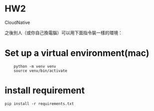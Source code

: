 # HW2
CloudNative

之後別人（或你自己換電腦）可以用下面指令裝一樣的環境：

# Set up a virtual environment(mac)

```shell
    python -m venv venv
    source venv/bin/activate
```

# install requirement

```shell
pip install -r requirements.txt
```